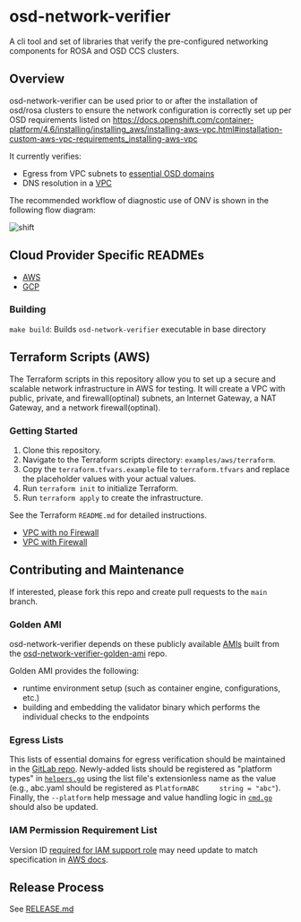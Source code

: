 # osd-network-verifier

A cli tool and set of libraries that
verify the pre-configured networking components
for ROSA and OSD CCS clusters.

## Overview

osd-network-verifier can be used prior to or after the installation
of osd/rosa clusters to ensure the network configuration
is correctly set up per OSD requirements listed on https://docs.openshift.com/container-platform/4.6/installing/installing_aws/installing-aws-vpc.html#installation-custom-aws-vpc-requirements_installing-aws-vpc

It currently verifies:
- Egress from VPC subnets to [essential OSD domains](https://docs.openshift.com/rosa/rosa_install_access_delete_clusters/rosa_getting_started_iam/rosa-aws-prereqs.html#osd-aws-privatelink-firewall-prerequisites_prerequisites)
- DNS resolution in a [VPC](https://docs.openshift.com/container-platform/4.10/installing/installing_aws/installing-aws-vpc.html)

The recommended workflow of diagnostic use of ONV is shown in the following flow diagram:

![shift](https://user-images.githubusercontent.com/87340776/168323039-ec5269a8-2cf9-44db-ab5f-e490c88d4342.jpg)

## Cloud Provider Specific READMEs
-  [AWS](docs/aws/aws.md)
-  [GCP](docs/gcp/gcp.md)

### Building
`make build`: Builds `osd-network-verifier` executable in base directory

## Terraform Scripts (AWS)

The Terraform scripts in this repository allow you to set up a secure and scalable network infrastructure in AWS for testing. It will create a VPC with public, private, and firewall(optinal) subnets, an Internet Gateway, a NAT Gateway, and a network firewall(optinal).

### Getting Started

1. Clone this repository.
2. Navigate to the Terraform scripts directory: `examples/aws/terraform`.
3. Copy the `terraform.tfvars.example` file to `terraform.tfvars` and replace the placeholder values with your actual values.
4. Run `terraform init` to initialize Terraform.
5. Run `terraform apply` to create the infrastructure.

See the Terraform `README.md` for detailed instructions.
- [VPC with no Firewall](examples/aws/terraform/vpc/README.md)
- [VPC with Firewall](examples/aws/terraform/vpc-firewall/README.md)

## Contributing and Maintenance
If interested, please fork this repo and create pull requests to the `main` branch.

### Golden AMI
osd-network-verifier depends on these publicly available [AMIs](pkg/verifier/aws/aws_verifier.go#L24-L45) built from the [osd-network-verifier-golden-ami](https://gitlab.cee.redhat.com/service/osd-network-verifier-golden-ami) repo.

Golden AMI provides the following:
- runtime environment setup (such as container engine, configurations, etc.)
- building and embedding the validator binary which performs the individual checks to the endpoints

### Egress Lists

This lists of essential domains for egress verification should be maintained in the [GitLab repo](https://gitlab.cee.redhat.com/service/osd-network-verifier-golden-ami/-/blob/master/build/config/). Newly-added lists should be registered as "platform types" in [`helpers.go`](pkg/helpers/helpers.go#L46) using the list file's extensionless name as the value (e.g., abc.yaml should be registered as `PlatformABC     string = "abc"`). Finally, the `--platform` help message and value handling logic in [`cmd.go`](cmd/egress/cmd.go) should also be updated.

### IAM Permission Requirement List

Version ID [required for IAM support role](docs/aws/aws.md#iam-support-role) may need update to match specification in [AWS docs](https://docs.aws.amazon.com/IAM/latest/UserGuide/reference_policies_elements_version.html).

## Release Process

See [RELEASE.md](./RELEASE.md)